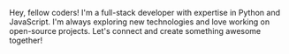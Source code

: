 Hey, fellow coders! I'm a full-stack developer with expertise in Python and JavaScript. I'm always exploring new technologies and love working on open-source projects. Let's connect and create something awesome together!
